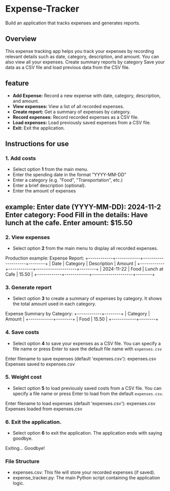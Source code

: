# Expense-Tracker
Build an application that tracks expenses and generates reports.

## Overview
This expense tracking app helps you track your expenses by recording relevant details such as date, category, description, and amount. You can also view all your expenses. Create summary reports by category Save your data as a CSV file and load previous data from the CSV file.

## feature

- **Add Expense:** Record a new expense with date, category, description, and amount.
- **View expenses:** View a list of all recorded expenses.
- **Create report:** Get a summary of expenses by category.
- **Record expenses:** Record recorded expenses as a CSV file.
- **Load expenses:** Load previously saved expenses from a CSV file.
- **Exit:** Exit the application.

## Instructions for use

### 1. Add costs
- Select option **1** from the main menu.
- Enter the spending date in the format "YYYY-MM-DD"
- Enter a category (e.g. "Food", "Transportation", etc.)
- Enter a brief description (optional).
- Enter the amount of expenses

example:
Enter date (YYYY-MM-DD): 2024-11-2
Enter category: Food
Fill in the details: Have lunch at the cafe.
Enter amount: $15.50
-

### 2. View expenses
- Select option **2** from the main menu to display all recorded expenses.

Production example:
Expense Report:
+------------+------------+--------------------+--------+
|    Date    |  Category  |     Description    | Amount |
+------------+------------+--------------------+--------+
| 2024-11-22 |    Food    | Lunch at Cafe      |  15.50 |
+------------+------------+--------------------+--------+


### 3. Generate report
- Select option **3** to create a summary of expenses by category. It shows the total amount used in each category.

Expense Summary by Category:
+------------+--------+
|  Category  | Amount |
+------------+--------+
|    Food    |  15.50 |
+------------+--------+


### 4. Save costs
- Select option **4** to save your expenses as a CSV file. You can specify a file name or press Enter to save the default file name with `expenses.csv`

Enter filename to save expenses (default 'expenses.csv'): expenses.csv
Expenses saved to expenses.csv

### 5. Weight cost
- Select option **5** to load previously saved costs from a CSV file. You can specify a file name or press Enter to load from the default `expenses.csv`.

Enter filename to load expenses (default 'expenses.csv'): expenses.csv
Expenses loaded from expenses.csv

### 6. Exit the application.
- Select option **6** to exit the application. The application ends with saying goodbye.

Exiting... Goodbye!

### File Structure
- expenses.csv: This file will store your recorded expenses (if saved).
- expense_tracker.py: The main Python script containing the application logic.

